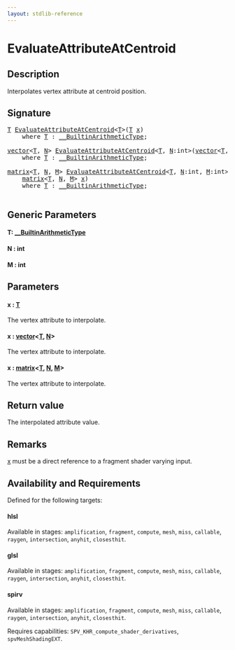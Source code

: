 ```yaml
---
layout: stdlib-reference
---
```


# EvaluateAttributeAtCentroid

## Description

Interpolates vertex attribute at centroid position.



## Signature 

<pre>
<a href="evaluateattributeatcentroid-08hj.md#typeparam-T" class="code_type">T</a> <a href="evaluateattributeatcentroid-08hj.md">EvaluateAttributeAtCentroid</a>&lt;<a href="evaluateattributeatcentroid-08hj.md#typeparam-T" class="code_type">T</a>&gt;(<a href="evaluateattributeatcentroid-08hj.md#typeparam-T" class="code_type">T</a> <a href="evaluateattributeatcentroid-08hj.md#decl-x" class="code_param">x</a>)
    <span class='code_keyword'>where</span> <a href="evaluateattributeatcentroid-08hj.md#typeparam-T" class="code_type">T</a> : <a href="../interfaces/0_builtinarithmetictype-029j/index.md" class="code_type">__BuiltinArithmeticType</a>;

<a href="../types/vector/index.md" class="code_type">vector</a>&lt;<a href="evaluateattributeatcentroid-08hj.md#typeparam-T" class="code_type">T</a>, <a href="evaluateattributeatcentroid-08hj.md#decl-N" class="code_var">N</a>&gt; <a href="evaluateattributeatcentroid-08hj.md">EvaluateAttributeAtCentroid</a>&lt;<a href="evaluateattributeatcentroid-08hj.md#typeparam-T" class="code_type">T</a>, <a href="evaluateattributeatcentroid-08hj.md#decl-N" class="code_var">N</a>:<span class="code_keyword">int</span>&gt;(<a href="../types/vector/index.md" class="code_type">vector</a>&lt;<a href="evaluateattributeatcentroid-08hj.md#typeparam-T" class="code_type">T</a>, <a href="evaluateattributeatcentroid-08hj.md#decl-N" class="code_var">N</a>&gt; <a href="evaluateattributeatcentroid-08hj.md#decl-x" class="code_param">x</a>)
    <span class='code_keyword'>where</span> <a href="evaluateattributeatcentroid-08hj.md#typeparam-T" class="code_type">T</a> : <a href="../interfaces/0_builtinarithmetictype-029j/index.md" class="code_type">__BuiltinArithmeticType</a>;

<a href="../types/matrix/index.md" class="code_type">matrix</a>&lt;<a href="evaluateattributeatcentroid-08hj.md#typeparam-T" class="code_type">T</a>, <a href="evaluateattributeatcentroid-08hj.md#decl-N" class="code_var">N</a>, <a href="evaluateattributeatcentroid-08hj.md#decl-M" class="code_var">M</a>&gt; <a href="evaluateattributeatcentroid-08hj.md">EvaluateAttributeAtCentroid</a>&lt;<a href="evaluateattributeatcentroid-08hj.md#typeparam-T" class="code_type">T</a>, <a href="evaluateattributeatcentroid-08hj.md#decl-N" class="code_var">N</a>:<span class="code_keyword">int</span>, <a href="evaluateattributeatcentroid-08hj.md#decl-M" class="code_var">M</a>:<span class="code_keyword">int</span>&gt;(
    <a href="../types/matrix/index.md" class="code_type">matrix</a>&lt;<a href="evaluateattributeatcentroid-08hj.md#typeparam-T" class="code_type">T</a>, <a href="evaluateattributeatcentroid-08hj.md#decl-N" class="code_var">N</a>, <a href="evaluateattributeatcentroid-08hj.md#decl-M" class="code_var">M</a>&gt; <a href="evaluateattributeatcentroid-08hj.md#decl-x" class="code_param">x</a>)
    <span class='code_keyword'>where</span> <a href="evaluateattributeatcentroid-08hj.md#typeparam-T" class="code_type">T</a> : <a href="../interfaces/0_builtinarithmetictype-029j/index.md" class="code_type">__BuiltinArithmeticType</a>;

</pre>

## Generic Parameters

####  <a id="typeparam-T"></a>T: [\_\_BuiltinArithmeticType](../interfaces/0_builtinarithmetictype-029j/index.md)
####  <a id="decl-N"></a>N  : int
####  <a id="decl-M"></a>M  : int

## Parameters

####  <a id="decl-x"></a>x  : [T](evaluateattributeatcentroid-08hj.md#typeparam-T)
The vertex attribute to interpolate.

####  <a id="decl-x"></a>x  : [vector](../types/vector/index.md)\<[T](../types/vector/index.md#typeparam-T), [N](../types/vector/index.md#decl-N)\>
The vertex attribute to interpolate.

####  <a id="decl-x"></a>x  : [matrix](../types/matrix/index.md)\<[T](../types/matrix/t-0.md), [N](../types/matrix/index.md#decl-N), [M](../types/matrix/index.md#decl-M)\>
The vertex attribute to interpolate.


## Return value
The interpolated attribute value.

## Remarks
<span class='code'><a href="evaluateattributeatcentroid-08hj.md#decl-x" class="code_param">x</a></span> must be a direct reference to a fragment shader varying input.


## Availability and Requirements

Defined for the following targets:

#### hlsl
Available in stages: `amplification`, `fragment`, `compute`, `mesh`, `miss`, `callable`, `raygen`, `intersection`, `anyhit`, `closesthit`.

#### glsl
Available in stages: `amplification`, `fragment`, `compute`, `mesh`, `miss`, `callable`, `raygen`, `intersection`, `anyhit`, `closesthit`.

#### spirv
Available in stages: `amplification`, `fragment`, `compute`, `mesh`, `miss`, `callable`, `raygen`, `intersection`, `anyhit`, `closesthit`.

Requires capabilities: `SPV_KHR_compute_shader_derivatives`, `spvMeshShadingEXT`.



<script>
// Fix .md links to .html when on ReadTheDocs
if (window.location.hostname.includes('readthedocs') || 
    window.location.hostname.includes('rtfd.io')) {
  document.addEventListener('DOMContentLoaded', function() {
    const links = document.querySelectorAll('a');
    links.forEach(link => {
      const href = link.getAttribute('href');
      if (href && href.includes('.md')) {
        // This regex will handle .md links with or without fragment identifiers or query parameters
        link.href = link.href.replace(/(.+)\.md(#[^?]*)?(\?.*)?$/, '$1.html$2$3');
      }
    });
  });
}
</script>
